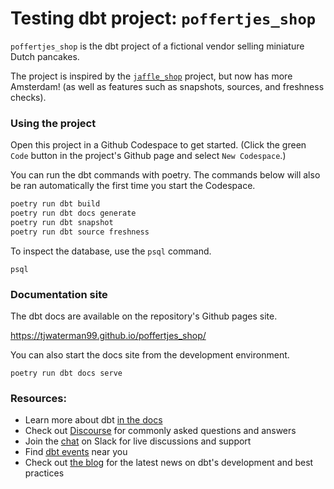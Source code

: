 # Testing dbt project: `poffertjes_shop`

`poffertjes_shop` is the dbt project of a fictional vendor selling miniature Dutch pancakes. 

The project is inspired by the [`jaffle_shop`](https://github.com/dbt-labs/jaffle_shop) project, but now has more Amsterdam! (as well as features such as snapshots, sources, and freshness checks).

### Using the project

Open this project in a Github Codespace to get started. (Click the green `Code` button in the project's Github page and select `New Codespace`.)

You can run the dbt commands with poetry. The commands below will also be ran automatically the first time you start the Codespace.

```bash
poetry run dbt build
poetry run dbt docs generate
poetry run dbt snapshot
poetry run dbt source freshness
```

To inspect the database, use the `psql` command.

```
psql
```

### Documentation site

The dbt docs are available on the repository's Github pages site.

https://tjwaterman99.github.io/poffertjes_shop/

You can also start the docs site from the development environment.

```
poetry run dbt docs serve
```

### Resources:
- Learn more about dbt [in the docs](https://docs.getdbt.com/docs/introduction)
- Check out [Discourse](https://discourse.getdbt.com/) for commonly asked questions and answers
- Join the [chat](https://community.getdbt.com/) on Slack for live discussions and support
- Find [dbt events](https://events.getdbt.com) near you
- Check out [the blog](https://blog.getdbt.com/) for the latest news on dbt's development and best practices
